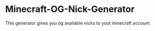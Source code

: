 # Minecraft-OG-Nick-Generator
This generator gives you og available nicks to yout minecraft account
